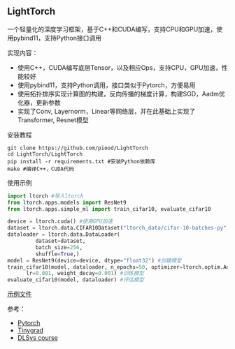## LightTorch 
一个轻量化的深度学习框架，基于C++和CUDA编写，支持CPU和GPU加速，使用pybind11，支持Python接口调用

实现内容：
- 使用C++，CUDA编写底层Tensor，以及相应Ops，支持CPU，GPU加速，性能较好
- 使用pybind11，支持Python调用，接口类似于Pytorch，方便易用
- 使用拓扑排序实现计算图的构建，反向传播的梯度计算，构建SGD，Aadm优化器，更新参数
- 实现了Conv, Layernorm，Linear等网络层，并在此基础上实现了Transformer, Resnet模型

安装教程
```shell
git clone https://github.com/piood/LightTorch
cd LightTorch/LightTorch
pip install -r requirements.txt #安装Python依赖库
make #编译C++，CUDA代码
```

使用示例
``` python
import ltorch #导入ltorch
from ltorch.apps.models import ResNet9
from ltorch.apps.simple_ml import train_cifar10, evaluate_cifar10

device = ltorch.cuda() #使用GPU加速
dataset = ltorch.data.CIFAR10Dataset("ltorch_data/cifar-10-batches-py", train=True)
dataloader = ltorch.data.DataLoader(
         dataset=dataset,
         batch_size=256,
         shuffle=True,)
model = ResNet9(device=device, dtype="float32") #创建模型
train_cifar10(model, dataloader, n_epochs=50, optimizer=ltorch.optim.Adam,
      lr=0.001, weight_decay=0.001) #训练模型
evaluate_cifar10(model, dataloader) #评估模型
```
[示例文件](https://github.com/piood/LightTorch/blob/main/LightTorch/python/ltorch/resnet9.ipynb)

参考：
- [Pytorch](https://github.com/pytorch/pytorch)
- [Tinygrad](https://github.com/tinygrad/tinygrad)
- [DLSys course](https://dlsyscourse.org)